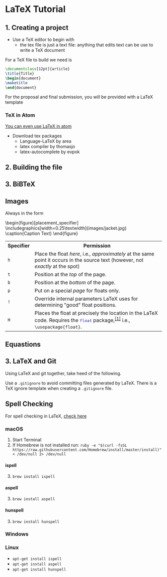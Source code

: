# LaTeX Tutorial


## 1. Creating a project

- Use a TeX editor to begin with
  - the tex file is just a text file: anything that edits text can be use to write a TeX document

For a TeX file to build we need is

```latex
\documentclass[12pt]{article}
\title{Title}
\begin{document}
\maketitle
\end{document}
```

For the proposal and final submission, you will be provided with a LaTeX template

### TeX in Atom

[You can even use LaTeX in atom](https://gist.github.com/Aerijo/5b9522530715e5be6e89fc012e9a72a8)
- Download tex packages
  - Language-LaTeX by area
  - latex compiler by thomasjo
  - latex-autocomplete by evpok

## 2. Building the file


## 3. BiBTeX

## Images

Always in the form

\begin{figure}[placement_specifier]   
     \includegraphics[width=0.25\textwidth]{images/jacket.jpg}
   \caption{Caption Text}
\end{figure}

<table class="wikitable">
<tbody><tr>
<th>Specifier
</th>
<th>Permission
</th></tr>
<tr>
<td><code>h</code>
</td>
<td>Place the float <i>here</i>, i.e., <i>approximately</i> at the same point it occurs in the source text (however, not <i>exactly</i> at the spot)
</td></tr>
<tr>
<td><code>t</code>
</td>
<td>Position at the <i>top</i> of the page.
</td></tr>
<tr>
<td><code>b</code>
</td>
<td>Position at the <i>bottom</i> of the page.
</td></tr>
<tr>
<td><code>p</code>
</td>
<td>Put on a special <i>page</i> for floats only.
</td></tr>
<tr>
<td><code>!</code>
</td>
<td>Override internal parameters LaTeX uses for determining "good" float positions.
</td></tr>
<tr>
<td><code>H</code>
</td>
<td>Places the float at precisely the location in the LaTeX code. Requires the <span style="font-family: monospace; color: #2020C0; font-weight: normal;">float</span> package,<sup id="cite_ref-1" class="reference"><a href="#cite_note-1">&#91;1&#93;</a></sup> i.e., <code class="mw-highlight" dir="ltr"><span class="k">\usepackage</span><span class="nb">{</span>float<span class="nb">}</span></code>.
</td></tr></tbody></table>


## Equastions

## 3. LaTeX and Git


Using LaTeX and git together, take heed of the following.

Use a `.gitignore` to avoid committing files generated by LaTeX. There is a TeX ignore template when creating a `.gitignore` file.


## Spell Checking

For spell checking in LaTeX, [check here](https://en.wikibooks.org/wiki/LaTeX/Tips_and_Tricks#Spell-checking_and_Word_Counting)

### macOS
1. Start Terminal
2. If Homebrew is not installed run:
  `ruby -e "$(curl -fsSL https://raw.githubusercontent.com/Homebrew/install/master/install)" < /dev/null 2> /dev/null`

#### ispell
3. `brew install ispell`
#### aspell
3. `brew install aspell`
#### hunspell
3. `brew install hunspell`

### Windows

### Linux
- `apt-get install ispell`
- `apt-get install aspell`
- `apt-get install hunspell`
